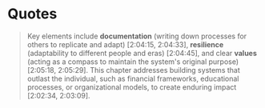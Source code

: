 # Quotes

> Key elements include **documentation** (writing down processes for others to replicate and adapt) [2:04:15, 2:04:33], **resilience** (adaptability to different people and eras) [2:04:45], and clear **values** (acting as a compass to maintain the system's original purpose) [2:05:18, 2:05:29].
> This chapter addresses building systems that outlast the individual, such as financial frameworks, educational processes, or organizational models, to create enduring impact [2:02:34, 2:03:09].
